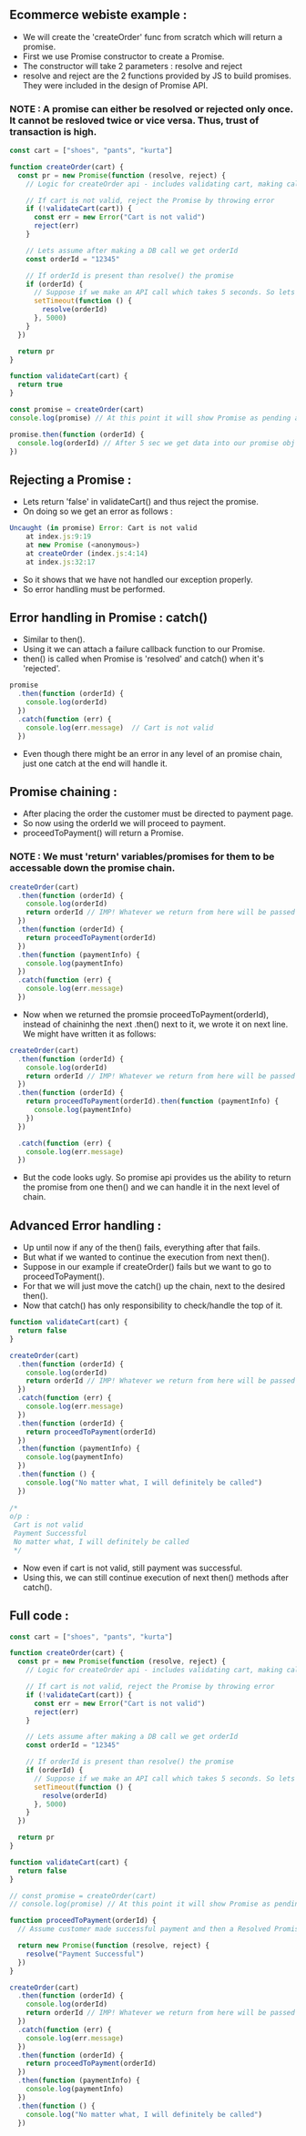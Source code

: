 ## Ecommerce webiste example :

- We will create the 'createOrder' func from scratch which will return a promise.
- First we use Promise constructor to create a Promise.
- The constructor will take 2 parameters : resolve and reject
- resolve and reject are the 2 functions provided by JS to build promises. They were included in the design of Promise API.

### NOTE : A promise can either be resolved or rejected only once. It cannot be resloved twice or vice versa. Thus, trust of transaction is high.

```js
const cart = ["shoes", "pants", "kurta"]

function createOrder(cart) {
  const pr = new Promise(function (resolve, reject) {
    // Logic for createOrder api - includes validating cart, making calls to DB, etc.

    // If cart is not valid, reject the Promise by throwing error
    if (!validateCart(cart)) {
      const err = new Error("Cart is not valid")
      reject(err)
    }

    // Lets assume after making a DB call we get orderId
    const orderId = "12345"

    // If orderId is present than resolve() the promise
    if (orderId) {
      // Suppose if we make an API call which takes 5 seconds. So lets intriduce some fake delay
      setTimeout(function () {
        resolve(orderId)
      }, 5000)
    }
  })

  return pr
}

function validateCart(cart) {
  return true
}

const promise = createOrder(cart)
console.log(promise) // At this point it will show Promise as pending as it will take 5 seconds to resolve it.

promise.then(function (orderId) {
  console.log(orderId) // After 5 sec we get data into our promise obj and then orderId will be printed .
})
```

## Rejecting a Promise :

- Lets return 'false' in validateCart() and thus reject the promise.
- On doing so we get an error as follows :

```js
Uncaught (in promise) Error: Cart is not valid
    at index.js:9:19
    at new Promise (<anonymous>)
    at createOrder (index.js:4:14)
    at index.js:32:17

```
- So it shows that we have not handled our exception properly.
- So error handling must be performed.

## Error handling in Promise : catch()

- Similar to then(). 
- Using it we can attach a failure callback function to our Promise.
- then() is called when Promise is 'resolved' and catch() when it's 'rejected'.

```js
promise
  .then(function (orderId) {
    console.log(orderId)
  })
  .catch(function (err) {
    console.log(err.message)  // Cart is not valid
  })
```
- Even though there might be an error in any level of an promise chain, just one catch at the end will handle it.

## Promise chaining :

- After placing the order the customer must be directed to payment page.
- So now using the orderId we will proceed to payment.
- proceedToPayment() will return a Promise.

### NOTE : We must 'return' variables/promises for them to be accessable down the promise chain.

```js
createOrder(cart)
  .then(function (orderId) {
    console.log(orderId)
    return orderId // IMP! Whatever we return from here will be passed down to next then()
  })
  .then(function (orderId) {
    return proceedToPayment(orderId)
  })
  .then(function (paymentInfo) {
    console.log(paymentInfo)
  })
  .catch(function (err) {
    console.log(err.message)
  })
```
- Now when we returned the promsie proceedToPayment(orderId), instead of chaininhg the next .then() next to it, we wrote it on next line. We might have written it as follows:

```js
createOrder(cart)
  .then(function (orderId) {
    console.log(orderId)
    return orderId // IMP! Whatever we return from here will be passed down to next then()
  })
  .then(function (orderId) {
    return proceedToPayment(orderId).then(function (paymentInfo) {
      console.log(paymentInfo)
    })
  })

  .catch(function (err) {
    console.log(err.message)
  })
```
- But the code looks ugly. So promise api provides us the ability to return the promise from one then() and we can handle it in the next level of chain.

## Advanced Error handling :

- Up until now if any of the then() fails, everything after that fails.
- But what if we wanted to continue the execution from next then().
- Suppose in our example if createOrder() fails but we want to go to proceedToPayment().
- For that we will just move the catch() up the chain, next to the desired then().
- Now that catch() has only responsibility to check/handle the top of it.

```js
function validateCart(cart) {
  return false
}

createOrder(cart)
  .then(function (orderId) {
    console.log(orderId)
    return orderId // IMP! Whatever we return from here will be passed down to next then()
  })
  .catch(function (err) {
    console.log(err.message)
  })
  .then(function (orderId) {
    return proceedToPayment(orderId)
  })
  .then(function (paymentInfo) {
    console.log(paymentInfo)
  })
  .then(function () {
    console.log("No matter what, I will definitely be called")
  })
  
/* 
o/p :
 Cart is not valid
 Payment Successful
 No matter what, I will definitely be called
 */
```
- Now even if cart is not valid, still payment was successful.
- Using this, we can still continue execution of next then() methods after catch().


## Full code :

```js
const cart = ["shoes", "pants", "kurta"]

function createOrder(cart) {
  const pr = new Promise(function (resolve, reject) {
    // Logic for createOrder api - includes validating cart, making calls to DB, etc.

    // If cart is not valid, reject the Promise by throwing error
    if (!validateCart(cart)) {
      const err = new Error("Cart is not valid")
      reject(err)
    }

    // Lets assume after making a DB call we get orderId
    const orderId = "12345"

    // If orderId is present than resolve() the promise
    if (orderId) {
      // Suppose if we make an API call which takes 5 seconds. So lets intriduce some fake delay
      setTimeout(function () {
        resolve(orderId)
      }, 5000)
    }
  })

  return pr
}

function validateCart(cart) {
  return false
}

// const promise = createOrder(cart)
// console.log(promise) // At this point it will show Promise as pending as it will take 5 seconds to resolve it.

function proceedToPayment(orderId) {
  // Assume customer made successful payment and then a Resolved Promise is returned.

  return new Promise(function (resolve, reject) {
    resolve("Payment Successful")
  })
}

createOrder(cart)
  .then(function (orderId) {
    console.log(orderId)
    return orderId // IMP! Whatever we return from here will be passed down to next then()
  })
  .catch(function (err) {
    console.log(err.message)
  })
  .then(function (orderId) {
    return proceedToPayment(orderId)
  })
  .then(function (paymentInfo) {
    console.log(paymentInfo)
  })
  .then(function () {
    console.log("No matter what, I will definitely be called")
  })
```












